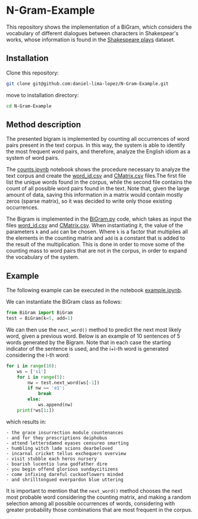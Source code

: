 # N-Gram-Example
This repository shows the implementation of a BiGram, which considers the vocabulary of different dialogues between characters in Shakespear's works, whose information is found in the [Shakespeare plays](https://www.kaggle.com/datasets/kingburrito666/shakespeare-plays) dataset.

## Installation
Clone this repository: 
```bash
git clone git@github.com:daniel-lima-lopez/N-Gram-Example.git
```
move to installation directory:
```bash
cd N-Gram-Example
```

## Method description
The presented bigram is implemented by counting all occurrences of word pairs present in the text corpus. In this way, the system is able to identify the most frequent word pairs, and therefore, analyze the English idiom as a system of word pairs.

The [counts.ipynb](counts.ipynb) notebook shows the procedure necessary to analyze the text corpus and create the [word_id.csv](word_id.csv) and [CMatrix.csv](CMatrix.csv) files.The first file list the unique words found in the corpus, while the second file contains the count of all possible word pairs found in the text. Note that, given the large amount of data, saving this information in a matrix would contain mostly zeros (sparse matrix), so it was decided to write only those existing occurrences.

The Bigram is implemented in the [BiGram.py](BiGram.py) code, which takes as input the files [word_id.csv](word_id.csv) and [CMatrix.csv](CMatrix.csv). When instantiating it, the value of the parameters `k` and `add` can be chosen. Where `k` is a factor that multiplies all the elements in the counting matrix and `add` is a constant that is added to the result of the multiplication. This is done in order to move some of the counting mass to word pairs that are not in the corpus, in order to expand the vocabulary of the system.

## Example
The following example can be executed in the notebook [example.ipynb](example.ipynb).

We can instantiate the BiGram class as follows:
```python
from BiGram import BiGram
test = BiGram(k=5, add=1)
```
We can then use the `next_word()` method to predict the next most likely word, given a previous word. Below is an example of 10 sentences of 5 words generated by the Bigram. Note that in each case the starting indicator of the sentence is used, and the i+i-th word is generated considering the i-th word:
```python
for i in range(10):
    ws = ['s1']
    for i in range(5):
        nw = test.next_word(ws[-1])
        if nw == 'e1':
            break
        else:
            ws.append(nw)
    print(*ws[1:])
```
which results in:
```
- the grace insurrection module countenances
- and for they prescriptions deiphobus
- attend lettersdamnd eyases censureo smarting
- humbling witch lade scions dearbeloved
- incarnal cricket tellus exchequers overview
- visit stubble each heros nursery
- boarish lucentio luna godfather dire
- you begin offend glorious sundaycitizens
- come infixing dareful cuckooflowers minded
- and shrilltongued everpardon blue uttering
```

It is important to mention that the `next_word()` method chooses the next most probable word considering the counting matrix, and making a random selection among all possible occurrences of words, considering with greater probability those combinations that are most frequent in the corpus.